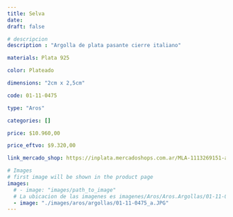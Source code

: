 ```yaml
---
title: Selva
date: 
draft: false

# descripcion
description : "Argolla de plata pasante cierre italiano"

materials: Plata 925

color: Plateado

dimensions: "2cm x 2,5cm"

code: 01-11-0475

type: "Aros"

categories: []

price: $10.960,00

price_eftvo: $9.320,00

link_mercado_shop: https://inplata.mercadoshops.com.ar/MLA-1113269151-aros-plata-925-argollas-infladas-selva-_JM

# Images
# first image will be shown in the product page
images:
  # - image: "images/path_to_image"
  # La ubicacion de las imagenes es imagenes/Aros/Aros.Argollas/01-11-0475-selva
  - image: "./images/aros/argollas/01-11-0475_a.JPG"
---
```

